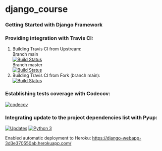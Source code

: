 # django_course

### Getting Started with Django Framework

### Providing integration with Travis CI:

1. Building Travis CI from Upstream: \
   Branch main \
   [![Build Status](https://app.travis-ci.com/PortalNetZone/django_course.svg?branch=main)](https://app.travis-ci.com/PortalNetZone/django_course) \
   Branch master \
   [![Build Status](https://app.travis-ci.com/PortalNetZone/django_course.svg?branch=master)](https://app.travis-ci.com/PortalNetZone/django_course)
2. Building Travis CI from Fork (branch main): \
   [![Build Status](https://app.travis-ci.com/marcosranes/django_course.svg?branch=main)](https://app.travis-ci.com/marcosranes/django_course)

### Establishing tests coverage with Codecov:

[![codecov](https://codecov.io/gh/PortalNetZone/django_course/branch/main/graph/badge.svg?token=PR88QPBRMT)](https://codecov.io/gh/PortalNetZone/django_course)

### Integrating update to the project dependencies list with Pyup:

[![Updates](https://pyup.io/repos/github/marcosranes/django_course/shield.svg)](https://pyup.io/repos/github/marcosranes/django_course/) [![Python 3](https://pyup.io/repos/github/marcosranes/django_course/python-3-shield.svg)](https://pyup.io/repos/github/marcosranes/django_course/)

Enabled automatic deployment to Heroku:
https://django-webapp-3d3e370550ab.herokuapp.com/
